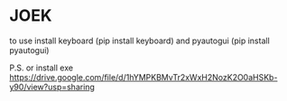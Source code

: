 # JOEK
to use install keyboard (pip install keyboard) and pyautogui (pip install pyautogui)

P.S. or install exe https://drive.google.com/file/d/1hYMPKBMvTr2xWxH2NozK2O0aHSKb-y90/view?usp=sharing
